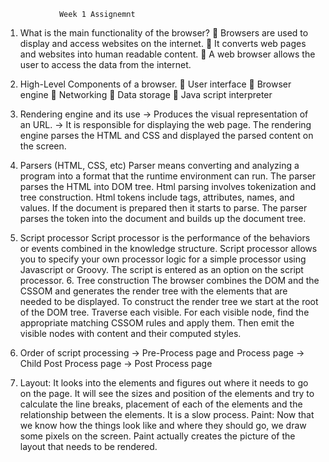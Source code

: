                Week 1 Assignemnt
1.	What is the main functionality of the browser?
	Browsers are used to display and access websites on the internet.
	It converts web pages and websites into human readable content.
	A web browser allows the user to access the data from the internet.

2.	High-Level Components of a browser.
	User interface
	Browser engine
	Networking
	Data storage
	Java script interpreter

3.	Rendering engine and its use
-> Produces the visual representation of an URL.
-> It is responsible for displaying the web page. The rendering engine parses the HTML and CSS and displayed the parsed content on the screen.

4.	Parsers (HTML, CSS, etc)
Parser means converting and analyzing a program into a format that the runtime environment can run. 
The parser parses the HTML into DOM tree. Html parsing involves tokenization and tree construction. Html tokens include tags, attributes, names, and values. If the document is prepared then it starts to parse. The parser parses the token into the document and builds up the document tree.

5.	Script processor 
Script processor is the performance of the behaviors or events combined in the knowledge structure.
Script processor allows you to specify your own processor logic for a simple processor using Javascript or Groovy. The script is entered as an option on the script processor.
      6. Tree construction
The browser combines the DOM and the CSSOM and generates the render tree with the elements that are needed to be displayed.
		To construct the render tree we start at the root of the DOM tree. Traverse each visible. For each visible node, find the appropriate matching CSSOM rules and apply them. Then emit the visible nodes with content and their computed styles.

 7. Order of script processing
-> Pre-Process page and Process page
-> Child Post Process page
-> Post Process page
	
 8. Layout: It looks into the elements and figures out where it needs to go on the page. It will see the sizes and position of the elements and try to calculate the line breaks, placement of each of the elements and the relationship between the elements. It is a slow process.
Paint: Now that we know how the things look like and where they should go, we draw some pixels on the screen. Paint actually creates the picture of the layout that needs to be rendered. 


